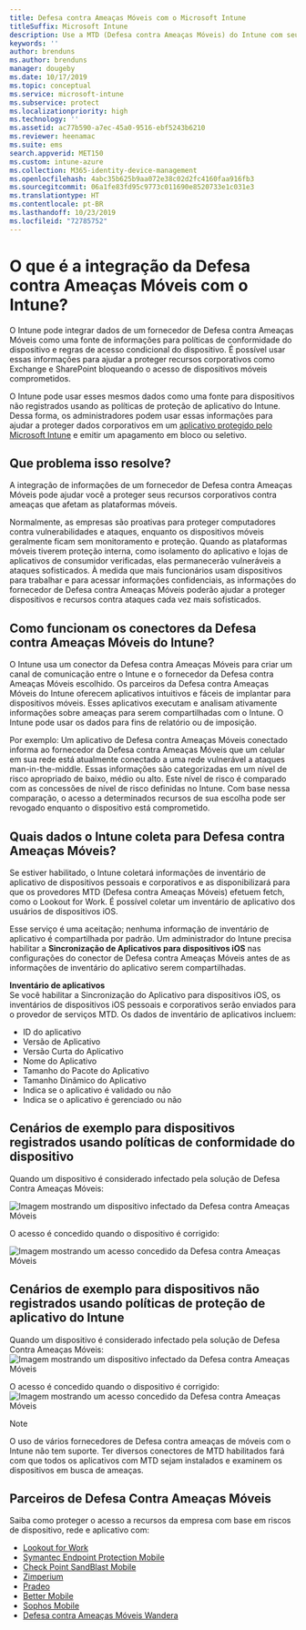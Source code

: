 ```yaml
---
title: Defesa contra Ameaças Móveis com o Microsoft Intune
titleSuffix: Microsoft Intune
description: Use a MTD (Defesa contra Ameaças Móveis) do Intune com seu parceiro de Defesa contra Ameaças Móveis para proteger o acesso aos recursos da empresa com base no risco do dispositivo.
keywords: ''
author: brenduns
ms.author: brenduns
manager: dougeby
ms.date: 10/17/2019
ms.topic: conceptual
ms.service: microsoft-intune
ms.subservice: protect
ms.localizationpriority: high
ms.technology: ''
ms.assetid: ac77b590-a7ec-45a0-9516-ebf5243b6210
ms.reviewer: heenamac
ms.suite: ems
search.appverid: MET150
ms.custom: intune-azure
ms.collection: M365-identity-device-management
ms.openlocfilehash: 4abc35b625b9aa072e38c02d2fc4160faa916fb3
ms.sourcegitcommit: 06a1fe83fd95c9773c011690e8520733e1c031e3
ms.translationtype: HT
ms.contentlocale: pt-BR
ms.lasthandoff: 10/23/2019
ms.locfileid: "72785752"
---
```

# <a name="what-is-mobile-threat-defense-integration-with-intune"></a>O que é a integração da Defesa contra Ameaças Móveis com o Intune?
O Intune pode integrar dados de um fornecedor de Defesa contra Ameaças Móveis como uma fonte de informações para políticas de conformidade do dispositivo e regras de acesso condicional do dispositivo. É possível usar essas informações para ajudar a proteger recursos corporativos como Exchange e SharePoint bloqueando o acesso de dispositivos móveis comprometidos.

O Intune pode usar esses mesmos dados como uma fonte para dispositivos não registrados usando as políticas de proteção de aplicativo do Intune. Dessa forma, os administradores podem usar essas informações para ajudar a proteger dados corporativos em um [aplicativo protegido pelo Microsoft Intune](~/apps/apps-supported-intune-apps.md) e emitir um apagamento em bloco ou seletivo.

## <a name="what-problem-does-this-solve"></a>Que problema isso resolve?
A integração de informações de um fornecedor de Defesa contra Ameaças Móveis pode ajudar você a proteger seus recursos corporativos contra ameaças que afetam as plataformas móveis.  

Normalmente, as empresas são proativas para proteger computadores contra vulnerabilidades e ataques, enquanto os dispositivos móveis geralmente ficam sem monitoramento e proteção. Quando as plataformas móveis tiverem proteção interna, como isolamento do aplicativo e lojas de aplicativos de consumidor verificadas, elas permanecerão vulneráveis a ataques sofisticados. À medida que mais funcionários usam dispositivos para trabalhar e para acessar informações confidenciais, as informações do fornecedor de Defesa contra Ameaças Móveis poderão ajudar a proteger dispositivos e recursos contra ataques cada vez mais sofisticados.  

## <a name="how-do-the-intune-mobile-threat-defense-connectors-work"></a>Como funcionam os conectores da Defesa contra Ameaças Móveis do Intune?

O Intune usa um conector da Defesa contra Ameaças Móveis para criar um canal de comunicação entre o Intune e o fornecedor da Defesa contra Ameaças Móveis escolhido. Os parceiros da Defesa contra Ameaças Móveis do Intune oferecem aplicativos intuitivos e fáceis de implantar para dispositivos móveis. Esses aplicativos executam e analisam ativamente informações sobre ameaças para serem compartilhadas com o Intune. O Intune pode usar os dados para fins de relatório ou de imposição.  

Por exemplo: Um aplicativo de Defesa contra Ameaças Móveis conectado informa ao fornecedor da Defesa contra Ameaças Móveis que um celular em sua rede está atualmente conectado a uma rede vulnerável a ataques man-in-the-middle. Essas informações são categorizadas em um nível de risco apropriado de baixo, médio ou alto. Este nível de risco é comparado com as concessões de nível de risco definidas no Intune. Com base nessa comparação, o acesso a determinados recursos de sua escolha pode ser revogado enquanto o dispositivo está comprometido.

## <a name="what-data-does-intune-collect-for-mobile-threat-defense"></a>Quais dados o Intune coleta para Defesa contra Ameaças Móveis?

Se estiver habilitado, o Intune coletará informações de inventário de aplicativo de dispositivos pessoais e corporativos e as disponibilizará para que os provedores MTD (Defesa contra Ameaças Móveis) efetuem fetch, como o Lookout for Work. É possível coletar um inventário de aplicativo dos usuários de dispositivos iOS.

Esse serviço é uma aceitação; nenhuma informação de inventário de aplicativo é compartilhada por padrão. Um administrador do Intune precisa habilitar a **Sincronização de Aplicativos para dispositivos iOS** nas configurações do conector de Defesa contra Ameaças Móveis antes de as informações de inventário do aplicativo serem compartilhadas.

**Inventário de aplicativos**  
Se você habilitar a Sincronização do Aplicativo para dispositivos iOS, os inventários de dispositivos iOS pessoais e corporativos serão enviados para o provedor de serviços MTD. Os dados de inventário de aplicativos incluem:

- ID do aplicativo
- Versão de Aplicativo
- Versão Curta do Aplicativo
- Nome do Aplicativo
- Tamanho do Pacote do Aplicativo
- Tamanho Dinâmico do Aplicativo
- Indica se o aplicativo é validado ou não
- Indica se o aplicativo é gerenciado ou não

## <a name="sample-scenarios-for-enrolled-devices-using-device-compliance-policies"></a>Cenários de exemplo para dispositivos registrados usando políticas de conformidade do dispositivo

Quando um dispositivo é considerado infectado pela solução de Defesa Contra Ameaças Móveis:

![Imagem mostrando um dispositivo infectado da Defesa contra Ameaças Móveis](./media/mobile-threat-defense/MTD-image-1.png)

O acesso é concedido quando o dispositivo é corrigido:

![Imagem mostrando um acesso concedido da Defesa contra Ameaças Móveis](./media/mobile-threat-defense/MTD-image-2.png)

## <a name="sample-scenarios-for-unenrolled-devices-using-intune-app-protection-policies"></a>Cenários de exemplo para dispositivos não registrados usando políticas de proteção de aplicativo do Intune

Quando um dispositivo é considerado infectado pela solução de Defesa Contra Ameaças Móveis:<br>
![Imagem mostrando um dispositivo infectado da Defesa contra Ameaças Móveis](./media/mobile-threat-defense/MTD-image-3.png)

O acesso é concedido quando o dispositivo é corrigido:<br>
![Imagem mostrando um acesso concedido da Defesa contra Ameaças Móveis](./media/mobile-threat-defense/MTD-image-4.png)

> [!NOTE] 
> O uso de vários fornecedores de Defesa contra ameaças de móveis com o Intune não tem suporte. Ter diversos conectores de MTD habilitados fará com que todos os aplicativos com MTD sejam instalados e examinem os dispositivos em busca de ameaças.

## <a name="mobile-threat-defense-partners"></a>Parceiros de Defesa Contra Ameaças Móveis

Saiba como proteger o acesso a recursos da empresa com base em riscos de dispositivo, rede e aplicativo com:

- [Lookout for Work](lookout-mobile-threat-defense-connector.md)
- [Symantec Endpoint Protection Mobile](skycure-mobile-threat-defense-connector.md)
- [Check Point SandBlast Mobile](checkpoint-sandblast-mobile-mobile-threat-defense-connector.md)
- [Zimperium](zimperium-mobile-threat-defense-connector.md)
- [Pradeo](pradeo-mobile-threat-defense-connector.md)
- [Better Mobile](better-mobile-threat-defense-connector.md)
- [Sophos Mobile](sophos-mtd-connector.md)
- [Defesa contra Ameaças Móveis Wandera](wandera-mtd-connector.md)

